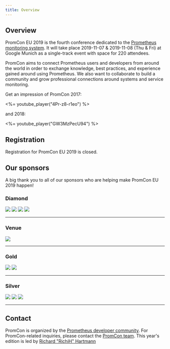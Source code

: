 ```yaml
---
title: Overview
---
```


## Overview

PromCon EU 2019 is the fourth conference dedicated to the
[Prometheus monitoring system](https://prometheus.io/). It will take place
2019-11-07 & 2019-11-08 (Thu & Fri)
at Google Munich as a single-track event with space for 220 attendees.

PromCon aims to connect Prometheus users and developers from around the world in
order to exchange knowledge, best practices, and experience gained around using
Prometheus. We also want to collaborate to build a community and grow
professional connections around systems and service monitoring.

Get an impression of PromCon 2017:

<%= youtube_player("4Pr-z8-r1eo") %>

and 2018:

<%= youtube_player("GW3MzPecU94") %>

## Registration

Registration for PromCon EU 2019 is closed.

## Our sponsors

A big thank you to all of our sponsors who are helping make PromCon EU 2019 happen!

<h3>Diamond</h3>
<div class="sponsor-logos">
  <a href="https://grafana.com/"><img src="/assets/grafana_labs_logo_light.svg" class="logo"/></a>
  <a href="https://redhat.com/"><img src="/assets/redhat_logo_new.svg" class="logo narrow"/></a>
  <a href="https://www.robustperception.io/"><img src="/assets/robust_perception_logo.png" class="logo"/></a>
  <a href="https://sysdig.com/"><img src="/assets/sysdig_logo.png" class="logo narrower"/></a>
</div>

<hr>

<h3>Venue</h3>
<div class="sponsor-logos">
  <a href="https://google.com/"><img src="/assets/google-cloud_logo.png" class="logo narrow"/></a>
</div>

<hr>

<h3>Gold</h3>
<div class="sponsor-logos">
  <a href="https://www.timescale.com/"><img src="/assets/timescale_logo.svg" class="logo"/></a>
  <a href="https://www.xmatters.com/"><img src="/assets/xmatters_logo.svg" class="logo"/></a>
</div>

<hr>

<h3>Silver</h3>
<div class="sponsor-logos">
  <a href="https://about.gitlab.com/?utm_medium=display&utm_source=event&utm_campaign=promcon"><img src="/assets/gitlab_logo_new.svg" class="logo"/></a>
  <a href="https://nexclipper.io/"><img src="/assets/nexclipper_logo.svg" class="logo narrow"/></a>
  <a href="https://www.walmartlabs.com/"><img src="/assets/walmart_labs_logo.svg" class="logo"/></a>
</div>

<hr>

<!-- <h3>Diversity</h3>
<div class="sponsor-logos">
  <a href="https://gocardless.com/"><img src="/assets/gocardless_logo.svg" class="logo"/></a>
</div>-->

## Contact

PromCon is organized by the [Prometheus developer
community](https://prometheus.io/community/). For PromCon-related inquiries,
please contact the [PromCon team](mailto:promcon-organizers@googlegroups.com).
This year's edition is led by [Richard "RichiH" Hartmann](https://twitter.com/TwitchiH)

